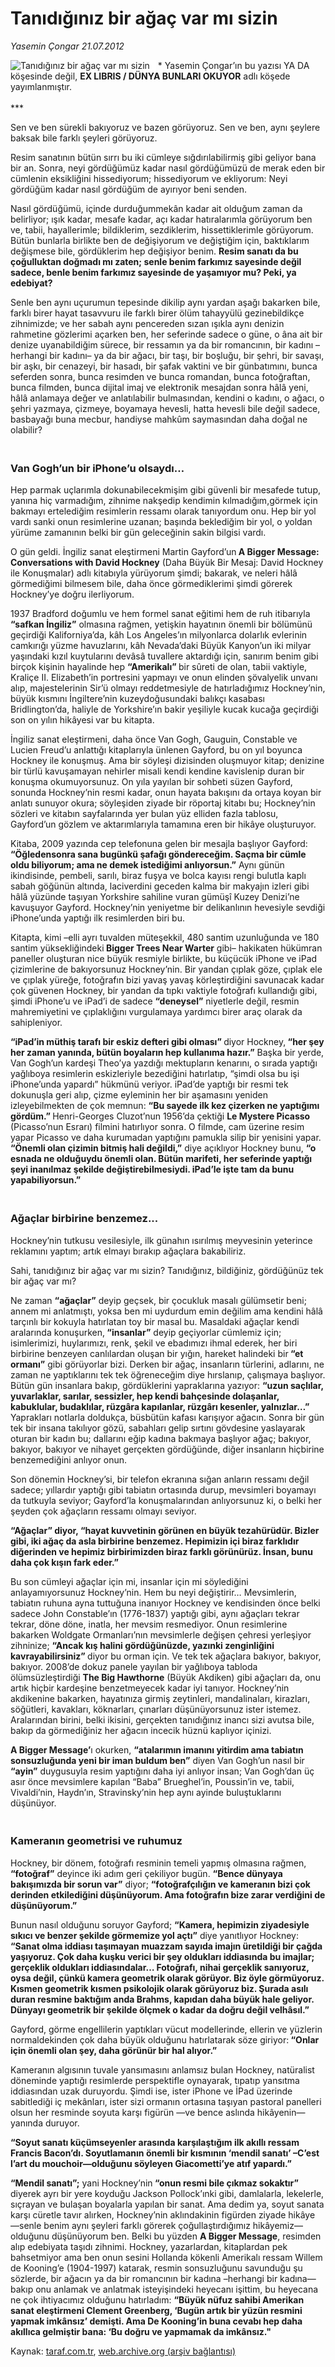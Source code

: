 # Tanıdığınız bir ağaç var mı sizin

*Yasemin Çongar 21.07.2012*

<div class="yazi"><img align="left" alt="Tanıdığınız bir ağaç var mı sizin" border="0" src="http://www.taraf.com.tr/fotoraflar/makaleler/tanidiginiz-bir-agac-var-mi-sizin_6440_orijinal.jpg" style="border-right-width:10px; border-color:#FFFFFF"/><p>* Yasemin Çongar’ın bu yazısı YA DA köşesinde değil, <strong>EX LIBRIS / DÜNYA BUNLARI OKUYOR</strong> adlı köşede yayımlanmıştır.<br/><br/>***</p>
<p>Sen ve ben sürekli bakıyoruz ve bazen görüyoruz. Sen ve ben, aynı şeylere baksak bile farklı şeyleri görüyoruz.</p>
<p>Resim sanatının bütün sırrı bu iki cümleye sığdırılabilirmiş gibi geliyor bana bir an. Sonra, neyi gördüğümüz kadar nasıl gördüğümüzü de merak eden bir cümlenin eksikliğini hissediyorum; hissediyorum ve ekliyorum: Neyi gördüğüm kadar nasıl gördüğüm de ayırıyor beni senden.</p>
<p>Nasıl gördüğümü, içinde durduğummekân kadar ait olduğum zaman da belirliyor; ışık kadar, mesafe kadar, açı kadar hatıralarımla görüyorum ben ve, tabii, hayallerimle; bildiklerim, sezdiklerim, hissettiklerimle görüyorum. Bütün bunlarla birlikte ben de değişiyorum ve değiştiğim için, baktıklarım değişmese bile, gördüklerim hep değişiyor benim. <strong>Resim sanatı da bu çoğulluktan doğmadı mı zaten; senle benim farkımız sayesinde değil sadece, benle benim farkımız sayesinde de yaşamıyor mu? Peki, ya edebiyat?</strong></p>
<p>Senle ben aynı uçurumun tepesinde dikilip aynı yardan aşağı bakarken bile, farklı birer hayat tasavvuru ile farklı birer ölüm tahayyülü gezinebildikçe zihnimizde; ve her sabah aynı pencereden sızan ışıkla aynı denizin rahmetine gözlerimi açarken ben, her seferinde sadece o güne, o âna ait bir denize uyanabildiğim sürece, bir ressamın ya da bir romancının, bir kadını –herhangi bir kadını– ya da bir ağacı, bir taşı, bir boşluğu, bir şehri, bir savaşı, bir aşkı, bir cenazeyi, bir hasadı, bir şafak vaktini ve bir günbatımını, bunca seferden sonra, bunca resimden ve bunca romandan, bunca fotoğraftan, bunca filmden, bunca dijital imaj ve elektronik mesajdan sonra hâlâ yeni, hâlâ anlamaya değer ve anlatılabilir bulmasından, kendini o kadını, o ağacı, o şehri yazmaya, çizmeye, boyamaya hevesli, hatta hevesli bile değil sadece, basbayağı buna mecbur, handiyse mahkûm saymasından daha doğal ne olabilir?</p>
<h3><br/>Van Gogh’un bir iPhone’u olsaydı…</h3>
<p>Hep parmak uçlarımla dokunabilecekmişim gibi güvenli bir mesafede tutup, yanına hiç varmadığım, zihnime nakşedip kendimin kılmadığım,görmek için bakmayı ertelediğim resimlerin ressamı olarak tanıyordum onu. Hep bir yol vardı sanki onun resimlerine uzanan; başında beklediğim bir yol, o yoldan yürüme zamanının belki bir gün geleceğinin sakin bilgisi vardı.</p>
<p>O gün geldi. İngiliz sanat eleştirmeni Martin Gayford’un<strong> A Bigger Message: Conversations with David Hockney</strong> (Daha Büyük Bir Mesaj: David Hockney ile Konuşmalar) adlı kitabıyla yürüyorum şimdi; bakarak, ve neleri hâlâ görmediğimi bilmesem bile, daha önce görmediklerimi şimdi görerek Hockney’ye doğru ilerliyorum.</p>
<p>1937 Bradford doğumlu ve hem formel sanat eğitimi hem de ruh itibarıyla <strong>“safkan İngiliz”</strong> olmasına rağmen, yetişkin hayatının önemli bir bölümünü geçirdiği Kaliforniya’da, kâh Los Angeles’ın milyonlarca dolarlık evlerinin camkırığı yüzme havuzlarını, kâh Nevada’daki Büyük Kanyon’un iki milyar yaşındaki kızıl kuytularını devâsâ tuvallere aktardığı için, sanırım benim gibi birçok kişinin hayalinde hep <strong>“Amerikalı” </strong>bir sûreti de olan, tabii vaktiyle, Kraliçe II. Elizabeth’in portresini yapmayı ve onun elinden şövalyelik unvanı alıp, majestelerinin Sir’ü olmayı reddetmesiyle de hatırladığımız Hockney’nin, büyük kısmını İngiltere’nin kuzeydoğusundaki balıkçı kasabası Bridlington’da, haliyle de Yorkshire’ın bakir yeşiliyle kucak kucağa geçirdiği son on yılın hikâyesi var bu kitapta.</p>
<p>İngiliz sanat eleştirmeni, daha önce Van Gogh, Gauguin, Constable ve Lucien Freud’u anlattığı kitaplarıyla ünlenen Gayford, bu on yıl boyunca Hockney ile konuşmuş. Ama bir söyleşi dizisinden oluşmuyor kitap; denizine bir türlü kavuşamayan nehirler misali kendi kendine kavislenip duran bir konuşma okumuyorsunuz. On yıla yayılan bir sohbeti süzen Gayford, sonunda Hockney’nin resmi kadar, onun hayata bakışını da ortaya koyan bir anlatı sunuyor okura; söyleşiden ziyade bir röportaj kitabı bu; Hockney’nin sözleri ve kitabın sayfalarında yer bulan yüz elliden fazla tablosu, Gayford’un gözlem ve aktarımlarıyla tamamına eren bir hikâye oluşturuyor.</p>
<p>Kitaba, 2009 yazında cep telefonuna gelen bir mesajla başlıyor Gayford: <strong>“Öğledensonra sana bugünkü şafağı göndereceğim. Saçma bir cümle oldu biliyorum; ama ne demek istediğimi anlıyorsun.”</strong> Aynı günün ikindisinde, pembeli, sarılı, biraz fuşya ve bolca kayısı rengi bulutla kaplı sabah göğünün altında, laciverdini geceden kalma bir makyajın izleri gibi hâlâ yüzünde taşıyan Yorkshire sahiline vuran gümüşî Kuzey Denizi’ne kavuşuyor Gayford. Hockney’nin yeniyetme bir delikanlının hevesiyle sevdiği iPhone’unda yaptığı ilk resimlerden biri bu.</p>
<p>Kitapta, kimi –elli ayrı tuvalden müteşekkil, 480 santim uzunluğunda ve 180 santim yüksekliğindeki<strong> Bigger Trees Near Warter</strong> gibi– hakikaten hükümran paneller oluşturan nice büyük resmiyle birlikte, bu küçücük iPhone ve iPad çizimlerine de bakıyorsunuz Hockney’nin. Bir yandan çıplak göze, çıplak ele ve çıplak yüreğe, fotoğrafın bizi yavaş yavaş körleştirdiğini savunacak kadar çok güvenen Hockney, bir yandan da tıpkı vaktiyle fotoğrafı kullandığı gibi, şimdi iPhone’u ve iPad’i de sadece <strong>“deneysel”</strong> niyetlerle değil, resmin mahremiyetini ve çıplaklığını vurgulamaya yardımcı birer araç olarak da sahipleniyor.</p>
<p><strong>“iPad’in müthiş tarafı bir eskiz defteri gibi olması” </strong>diyor Hockney,<strong> “her şey her zaman yanında, bütün boyaların hep kullanıma hazır.”</strong> Başka bir yerde, Van Gogh’un kardeşi Theo’ya yazdığı mektupların kenarını, o sırada yaptığı yağlıboya resimlerin eskizleriyle bezediğini hatırlatıp, “şimdi olsa bu işi iPhone’unda yapardı” hükmünü veriyor. iPad’de yaptığı bir resmi tek dokunuşla geri alıp, çizme eyleminin her bir aşamasını yeniden izleyebilmekten de çok memnun: <strong>“Bu sayede ilk kez çizerken ne yaptığımı gördüm.” </strong>Henri-Georges Cluzot’nun 1956’da çektiği <strong>Le Mystere Picasso</strong> (Picasso’nun Esrarı) filmini hatırlıyor sonra. O filmde, cam üzerine resim yapar Picasso ve daha kurumadan yaptığını pamukla silip bir yenisini yapar. <strong>“Önemli olan çizimin bitmiş hali değildi,”</strong> diye açıklıyor Hockney bunu, <strong>“o esnada ne olduğuydu önemli olan. Bütün marifeti, her seferinde yaptığı şeyi inanılmaz şekilde değiştirebilmesiydi. iPad’le işte tam da bunu yapabiliyorsun.”</strong></p>
<h3><br/>Ağaçlar birbirine benzemez...</h3>
<p>Hockney’nin tutkusu vesilesiyle, ilk günahın ısırılmış meyvesinin yeterince reklamını yaptım; artık elmayı bırakıp ağaçlara bakabiliriz.</p>
<p>Sahi, tanıdığınız bir ağaç var mı sizin? Tanıdığınız, bildiğiniz, gördüğünüz tek bir ağaç var mı?</p>
<p>Ne zaman <strong>“ağaçlar”</strong> deyip geçsek, bir çocukluk masalı gülümsetir beni; annem mi anlatmıştı, yoksa ben mi uydurdum emin değilim ama kendini hâlâ tarçınlı bir kokuyla hatırlatan toy bir masal bu. Masaldaki ağaçlar kendi aralarında konuşurken,<strong> “insanlar”</strong> deyip geçiyorlar cümlemiz için; isimlerimizi, huylarımızı, renk, şekil ve ebadımızı ihmal ederek, her biri birbirine benzeyen canlılardan oluşan bir yığın, hareket halindeki bir<strong> “et ormanı”</strong> gibi görüyorlar bizi. Derken bir ağaç, insanların türlerini, adlarını, ne zaman ne yaptıklarını tek tek öğreneceğim diye hırslanıp, çalışmaya başlıyor. Bütün gün insanlara bakıp, gördüklerini yapraklarına yazıyor: <strong>“uzun saçlılar, yuvarlaklar, sarılar, sessizler, hep kendi bahçesinde dolaşanlar, kabuklular, budaklılar, rüzgâra kapılanlar, rüzgârı kesenler, yalnızlar…”</strong> Yaprakları notlarla doldukça, büsbütün kafası karışıyor ağacın. Sonra bir gün tek bir insana takılıyor gözü, sabahları gelip sırtını gövdesine yaslayarak oturan bir kadın bu; dallarını eğip kadına bakmaya başlıyor ağaç; bakıyor, bakıyor, bakıyor ve nihayet gerçekten gördüğünde, diğer insanların hiçbirine benzemediğini anlıyor onun.</p>
<p>Son dönemin Hockney’si, bir telefon ekranına sığan anların ressamı değil sadece; yıllardır yaptığı gibi tabiatın ortasında durup, mevsimleri boyamayı da tutkuyla seviyor; Gayford’la konuşmalarından anlıyorsunuz ki, o belki her şeyden çok ağaçların ressamı olmayı seviyor.</p>
<p><strong>“Ağaçlar” diyor, “hayat kuvvetinin görünen en büyük tezahürüdür. Bizler gibi, iki ağaç da asla birbirine benzemez. Hepimizin içi biraz farklıdır diğerinden ve hepimiz birbirimizden biraz farklı görünürüz. İnsan, bunu daha çok kışın fark eder.”</strong></p>
<p>Bu son cümleyi ağaçlar için mi, insanlar için mi söylediğini anlayamıyorsunuz Hockney’nin. Hem bu neyi değiştirir… Mevsimlerin, tabiatın ruhuna ayna tuttuğuna inanıyor Hockney ve kendisinden önce belki sadece John Constable’ın (1776-1837) yaptığı gibi, aynı ağaçları tekrar tekrar, döne döne, inatla, her mevsim resmediyor. Onun resimlerine bakarken Woldgate Ormanları’nın mevsimlerle değişen çehresi yerleşiyor zihninize; <strong>“Ancak kış halini gördüğünüzde, yazınki zenginliğini kavrayabilirsiniz” </strong>diyor bu orman için. Ve tek tek ağaçlara bakıyor, bakıyor, bakıyor. 2008’de dokuz panele yayılan bir yağlıboya tabloda ölümsüzleştirdiği <strong>The Big Hawthorne</strong> (Büyük Akdiken) gibi ağaçları da, onu artık hiçbir kardeşine benzetmeyecek kadar iyi tanıyor. Hockney’nin akdikenine bakarken, hayatınıza girmiş zeytinleri, mandalinaları, kirazları, söğütleri, kavakları, köknarları, çınarları düşünüyorsunuz ister istemez. Aralarından birini, belki ikisini, gerçekten tanıdığınız inancı sizi avutsa bile, bakıp da görmediğiniz her ağacın incecik hüznü kaplıyor içinizi.</p>
<p><strong>A Bigger Message’</strong>ı okurken, <strong>“atalarımın imanını yitirdim ama tabiatın sonsuzluğunda yeni bir iman buldum ben”</strong> diyen Van Gogh’un nasıl bir <strong>“ayin”</strong> duygusuyla resim yaptığını daha iyi anlıyor insan; Van Gogh’dan üç asır önce mevsimlere kapılan “Baba” Brueghel’in, Poussin’in ve, tabii, Vivaldi’nin, Haydn’ın, Stravinsky’nin hep aynı ayinde buluştuklarını düşünüyor.</p>
<h3><br/>Kameranın geometrisi ve ruhumuz</h3>
<p>Hockney, bir dönem, fotoğrafı resminin temeli yapmış olmasına rağmen, <strong>“fotoğraf”</strong> deyince iki adım geri çekiliyor bugün. <strong>“Bence dünyaya bakışımızda bir sorun var”</strong> diyor; <strong>“fotoğrafçılığın ve kameranın bizi çok derinden etkilediğini düşünüyorum. Ama fotoğrafın bize zarar verdiğini de düşünüyorum.”</strong></p>
<p>Bunun nasıl olduğunu soruyor Gayford; <strong>“Kamera, hepimizin ziyadesiyle sıkıcı ve benzer şekilde görmemize yol açtı”</strong> diye yanıtlıyor Hockney: <strong>“Sanat olma iddiası taşımayan muazzam sayıda imajın üretildiği bir çağda yaşıyoruz. Çok daha kuşku verici bir şey oldukları iddiasında bu imajlar; gerçeklik oldukları iddiasındalar… Fotoğrafı, nihai gerçeklik sanıyoruz, oysa değil, çünkü kamera geometrik olarak görüyor. Biz öyle görmüyoruz. Kısmen geometrik kısmen psikolojik olarak görüyoruz biz. Şurada asılı duran resmine baktığım anda Brahms, kapıdan daha büyük hale geliyor. Dünyayı geometrik bir şekilde ölçmek o kadar da doğru değil velhâsıl.”</strong></p>
<p>Gayford, görme engellilerin yaptıkları vücut modellerinde, ellerin ve yüzlerin normaldekinden çok daha büyük olduğunu hatırlatarak söze giriyor:<strong> “Onlar için önemli olan şey, daha görünür bir hal alıyor.”</strong></p>
<p>Kameranın algısının tuvale yansımasını anlamsız bulan Hockney, natüralist döneminde yaptığı resimlerde perspektifle oynayarak, tıpatıp yansıtma iddiasından uzak duruyordu. Şimdi ise, ister iPhone ve İPad üzerinde sabitlediği iç mekânları, ister sizi ormanın ortasına taşıyan pastoral panelleri olsun her resminde soyuta karşı figürün —ve bence aslında hikâyenin—yanında duruyor.</p>
<p><strong>“Soyut sanatı küçümseyenler arasında karşılaştığım ilk akıllı ressam Francis Bacon’dı. Soyutlamanın önemli bir kısmının ‘mendil sanatı’ –C’est l’art du mouchoir—olduğunu söyleyen Giacometti’ye atıf yapardı.”</strong></p>
<p><strong>“Mendil sanatı”;</strong> yani Hockney’nin<strong> “onun resmi bile çıkmaz sokaktır”</strong> diyerek ayrı bir yere koyduğu Jackson Pollock’ınki gibi, damlalarla, lekelerle, sıçrayan ve bulaşan boyalarla yapılan bir sanat. Ama dedim ya, soyut sanata karşı cüretle tavır alırken, Hockney’nin aklındakinin figürden ziyade hikâye —senle benim aynı şeyleri farklı görerek çoğullaştırdığımız hikâyemiz— olduğunu düşünüyorum ben. Belki bu yüzden <strong>A Bigger Message</strong>, resimden alıp edebiyata taşıdı zihnimi. Hockney, yazarlardan, kitaplardan pek bahsetmiyor ama ben onun sesini Hollanda kökenli Amerikalı ressam Willem de Kooning’e (1904-1997) katarak, resmin sonsuzluğunu savunduğu şu sözlerde, bir ağacın ya da bir romancının bir kadına –herhangi bir kadına— bakıp onu anlamak ve anlatmak isteyişindeki heyecanı işittim, bu heyecana ne çok ihtiyacımız olduğunu hatırladım: <strong>“Büyük nüfuz sahibi Amerikan sanat eleştirmeni Clement Greenberg, ‘Bugün artık bir yüzün resmini yapmak imkânsız’ demişti. Ama De Kooning’in buna cevabı hep daha akıllıca gelmiştir bana: ‘Bu doğru ve yapmamak da imkânsız."</strong></p>
</div>

Kaynak: [taraf.com.tr](http://www.taraf.com.tr/yasemin-congar/makale-tanidiginiz-bir-agac-var-mi-sizin.htm), [web.archive.org (arşiv bağlantısı)](http://web.archive.org/web/20131030010758/http://www.taraf.com.tr/yasemin-congar/makale-tanidiginiz-bir-agac-var-mi-sizin.htm)
